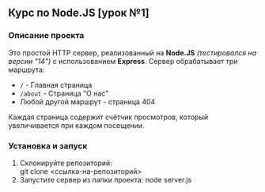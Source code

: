 ## Курс по Node.JS [урок №1]

### Описание проекта

Это простой HTTP сервер, реализованный на **Node.JS** *(тестировался на версии "14")* с использованием **Express**. Сервер обрабатывает три маршрута:
- `/` - Главная страница
- `/about` - Страница "О нас"
- Любой другой маршрут - страница 404

Каждая страница содержит счётчик просмотров, который увеличивается при каждом посещении.

### Установка и запуск

1. Склонируйте репозиторий:  
   git clone <ссылка-на-репозиторий>
2. Запустите сервер из папки проекта:
   node server.js